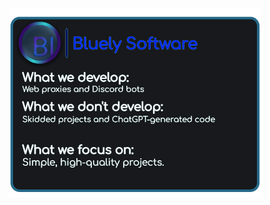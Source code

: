 <div align="center">
    <center>
        <a href="https://bluely.software"><img src="/profile/Method Draw Image.png" width="80%"></a>
    </center>
</div>
